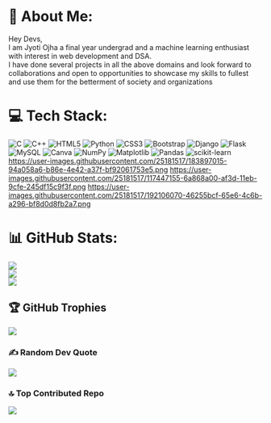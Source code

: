 # 💫 About Me:
Hey Devs,<br>I am Jyoti Ojha a final year undergrad and a machine learning enthusiast with interest in web development and DSA.<br>I have done several projects in all the above domains and look forward to collaborations and open to opportunities to showcase my skills to fullest and use them for the betterment of society and organizations<br>


# 💻 Tech Stack:
![C](https://img.shields.io/badge/c-%2300599C.svg?style=for-the-badge&logo=c&logoColor=white) ![C++](https://img.shields.io/badge/c++-%2300599C.svg?style=for-the-badge&logo=c%2B%2B&logoColor=white) ![HTML5](https://img.shields.io/badge/html5-%23E34F26.svg?style=for-the-badge&logo=html5&logoColor=white) ![Python](https://img.shields.io/badge/python-3670A0?style=for-the-badge&logo=python&logoColor=ffdd54) ![CSS3](https://img.shields.io/badge/css3-%231572B6.svg?style=for-the-badge&logo=css3&logoColor=white) ![Bootstrap](https://img.shields.io/badge/bootstrap-%238511FA.svg?style=for-the-badge&logo=bootstrap&logoColor=white) ![Django](https://img.shields.io/badge/django-%23092E20.svg?style=for-the-badge&logo=django&logoColor=white) ![Flask](https://img.shields.io/badge/flask-%23000.svg?style=for-the-badge&logo=flask&logoColor=white) ![MySQL](https://img.shields.io/badge/mysql-%2300000f.svg?style=for-the-badge&logo=mysql&logoColor=white) ![Canva](https://img.shields.io/badge/Canva-%2300C4CC.svg?style=for-the-badge&logo=Canva&logoColor=white) ![NumPy](https://img.shields.io/badge/numpy-%23013243.svg?style=for-the-badge&logo=numpy&logoColor=white) ![Matplotlib](https://img.shields.io/badge/Matplotlib-%23ffffff.svg?style=for-the-badge&logo=Matplotlib&logoColor=black) ![Pandas](https://img.shields.io/badge/pandas-%23150458.svg?style=for-the-badge&logo=pandas&logoColor=white) ![scikit-learn](https://img.shields.io/badge/scikit--learn-%23F7931E.svg?style=for-the-badge&logo=scikit-learn&logoColor=white)
https://user-images.githubusercontent.com/25181517/183897015-94a058a6-b86e-4e42-a37f-bf92061753e5.png
https://user-images.githubusercontent.com/25181517/117447155-6a868a00-af3d-11eb-9cfe-245df15c9f3f.png
https://user-images.githubusercontent.com/25181517/192106070-46255bcf-65e6-4c6b-a296-bf8d0d8fb2a7.png
# 📊 GitHub Stats:
![](https://github-readme-stats.vercel.app/api?username=JyotiOjha&theme=dark&hide_border=false&include_all_commits=true&count_private=true)<br/>
![](https://github-readme-streak-stats.herokuapp.com/?user=JyotiOjha&theme=dark&hide_border=false)<br/>
![](https://github-readme-stats.vercel.app/api/top-langs/?username=JyotiOjha&theme=dark&hide_border=false&include_all_commits=true&count_private=true&layout=compact)

## 🏆 GitHub Trophies
![](https://github-profile-trophy.vercel.app/?username=JyotiOjha&theme=radical&no-frame=false&no-bg=true&margin-w=4)

### ✍️ Random Dev Quote
![](https://quotes-github-readme.vercel.app/api?type=horizontal&theme=radical)

### 🔝 Top Contributed Repo
![](https://github-contributor-stats.vercel.app/api?username=JyotiOjha&limit=5&theme=dark&combine_all_yearly_contributions=true)

